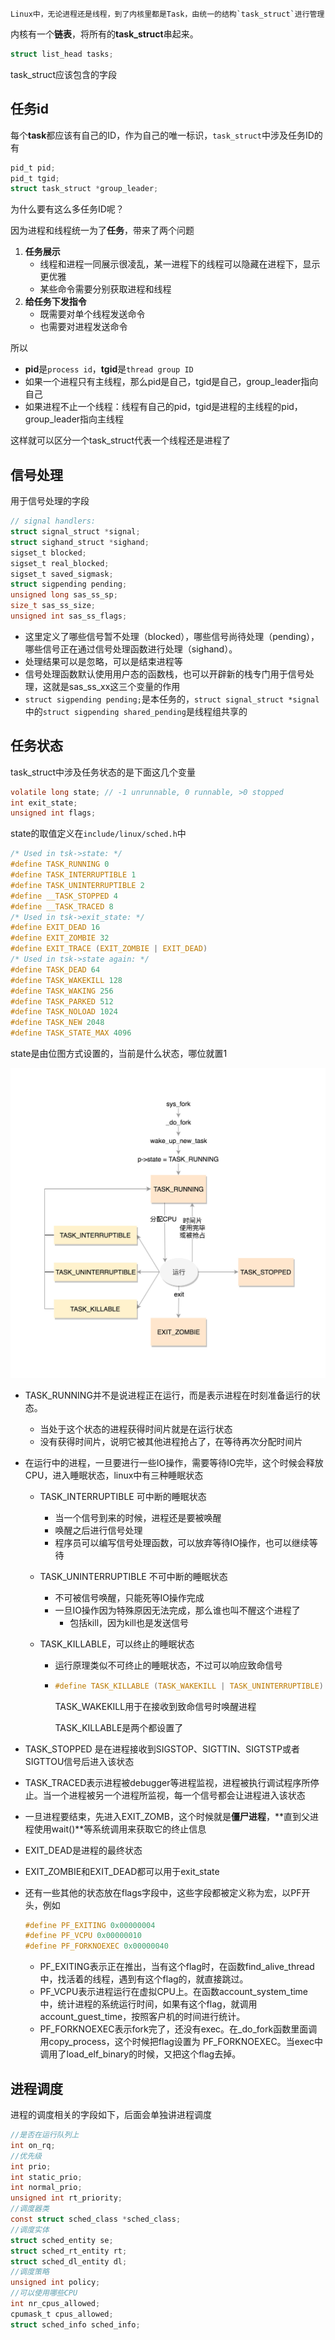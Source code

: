 	Linux中，无论进程还是线程，到了内核里都是Task，由统一的结构`task_struct`进行管理

内核有一个**链表**，将所有的**task_struct**串起来。

```c
struct list_head tasks;
```

task_struct应该包含的字段

## 任务id

每个**task**都应该有自己的ID，作为自己的唯一标识，`task_struct`中涉及任务ID的有

```c
pid_t pid;
pid_t tgid;
struct task_struct *group_leader;
```

为什么要有这么多任务ID呢？

因为进程和线程统一为了**任务**，带来了两个问题

1. **任务展示**
   - 线程和进程一同展示很凌乱，某一进程下的线程可以隐藏在进程下，显示更优雅
   - 某些命令需要分别获取进程和线程
2. **给任务下发指令**
   - 既需要对单个线程发送命令
   - 也需要对进程发送命令

所以

- **pid**是`process id`，**tgid**是`thread group ID`
- 如果一个进程只有主线程，那么pid是自己，tgid是自己，group_leader指向自己
- 如果进程不止一个线程：线程有自己的pid，tgid是进程的主线程的pid，group_leader指向主线程

这样就可以区分一个task_struct代表一个线程还是进程了

## 信号处理

用于信号处理的字段

```c
// signal handlers:
struct signal_struct *signal;
struct sighand_struct *sighand;
sigset_t blocked;
sigset_t real_blocked;
sigset_t saved_sigmask;
struct sigpending pending;
unsigned long sas_ss_sp;
size_t sas_ss_size;
unsigned int sas_ss_flags;
```

- 这里定义了哪些信号暂不处理（blocked），哪些信号尚待处理（pending），哪些信号正在通过信号处理函数进行处理（sighand）。
- 处理结果可以是忽略，可以是结束进程等
- 信号处理函数默认使用用户态的函数栈，也可以开辟新的栈专门用于信号处理，这就是sas_ss_xx这三个变量的作用
- `struct sigpending pending;`是本任务的，`struct signal_struct *signal`中的`struct sigpending shared_pending`是线程组共享的

## 任务状态

task_struct中涉及任务状态的是下面这几个变量

```c
volatile long state; // -1 unrunnable, 0 runnable, >0 stopped
int exit_state;
unsigned int flags;
```

state的取值定义在`include/linux/sched.h`中

```c
/* Used in tsk->state: */
#define TASK_RUNNING 0
#define TASK_INTERRUPTIBLE 1
#define TASK_UNINTERRUPTIBLE 2
#define __TASK_STOPPED 4
#define __TASK_TRACED 8
/* Used in tsk->exit_state: */
#define EXIT_DEAD 16
#define EXIT_ZOMBIE 32
#define EXIT_TRACE (EXIT_ZOMBIE | EXIT_DEAD)
/* Used in tsk->state again: */
#define TASK_DEAD 64
#define TASK_WAKEKILL 128
#define TASK_WAKING 256
#define TASK_PARKED 512
#define TASK_NOLOAD 1024
#define TASK_NEW 2048
#define TASK_STATE_MAX 4096
```

state是由位图方式设置的，当前是什么状态，哪位就置1

![image-20191218204115884](T12-进程数据结构上.assets/image-20191218204115884.png)

- TASK_RUNNING并不是说进程正在运行，而是表示进程在时刻准备运行的状态。
  - 当处于这个状态的进程获得时间片就是在运行状态
  - 没有获得时间片，说明它被其他进程抢占了，在等待再次分配时间片

- 在运行中的进程，一旦要进行一些IO操作，需要等待IO完毕，这个时候会释放CPU，进入睡眠状态，linux中有三种睡眠状态

  - TASK_INTERRUPTIBLE 可中断的睡眠状态

    - 当一个信号到来的时候，进程还是要被唤醒
    - 唤醒之后进行信号处理
    - 程序员可以编写信号处理函数，可以放弃等待IO操作，也可以继续等待

  - TASK_UNINTERRUPTIBLE 不可中断的睡眠状态

    - 不可被信号唤醒，只能死等IO操作完成
    - 一旦IO操作因为特殊原因无法完成，那么谁也叫不醒这个进程了
      - 包括kill，因为kill也是发送信号

  - TASK_KILLABLE，可以终止的睡眠状态

    - 运行原理类似不可终止的睡眠状态，不过可以响应致命信号

    - ```c
      #define TASK_KILLABLE (TASK_WAKEKILL | TASK_UNINTERRUPTIBLE)
      ```

      TASK_WAKEKILL用于在接收到致命信号时唤醒进程

      TASK_KILLABLE是两个都设置了
    
  
- TASK_STOPPED 是在进程接收到SIGSTOP、SIGTTIN、SIGTSTP或者SIGTTOU信号后进入该状态

- TASK_TRACED表示进程被debugger等进程监视，进程被执行调试程序所停止。当一个进程被另一个进程所监视，每一个信号都会让进程进入该状态

- 一旦进程要结束，先进入EXIT_ZOMB，这个时候就是**僵尸进程**，**直到父进程使用wait()**等系统调用来获取它的终止信息

- EXIT_DEAD是进程的最终状态

- EXIT_ZOMBIE和EXIT_DEAD都可以用于exit_state

- 还有一些其他的状态放在flags字段中，这些字段都被定义称为宏，以PF开头，例如

  ```c
  #define PF_EXITING 0x00000004
  #define PF_VCPU 0x00000010
  #define PF_FORKNOEXEC 0x00000040
  ```

  - PF_EXITING表示正在推出，当有这个flag时，在函数find_alive_thread中，找活着的线程，遇到有这个flag的，就直接跳过。
  - PF_VCPU表示进程运⾏在虚拟CPU上。在函数account_system_time中，统计进程的系统运⾏时间，如果有这个flag，就调⽤
    account_guest_time，按照客户机的时间进⾏统计。
  - PF_FORKNOEXEC表示fork完了，还没有exec。在_do_fork函数⾥⾯调⽤copy_process，这个时候把flag设置为
    PF_FORKNOEXEC。当exec中调⽤了load_elf_binary的时候，⼜把这个flag去掉。

## 进程调度

进程的调度相关的字段如下，后面会单独讲进程调度

```c
//是否在运⾏队列上
int on_rq;
//优先级
int prio;
int static_prio;
int normal_prio;
unsigned int rt_priority;
//调度器类
const struct sched_class *sched_class;
//调度实体
struct sched_entity se;
struct sched_rt_entity rt;
struct sched_dl_entity dl;
//调度策略
unsigned int policy;
//可以使⽤哪些CPU
int nr_cpus_allowed;
cpumask_t cpus_allowed;
struct sched_info sched_info;
```

